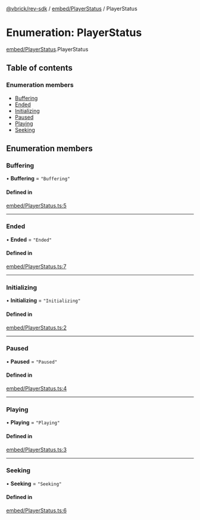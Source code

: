 [@vbrick/rev-sdk](../README.md) / [embed/PlayerStatus](../modules/embed_PlayerStatus.md) / PlayerStatus

# Enumeration: PlayerStatus

[embed/PlayerStatus](../modules/embed_PlayerStatus.md).PlayerStatus

## Table of contents

### Enumeration members

- [Buffering](embed_PlayerStatus.PlayerStatus.md#buffering)
- [Ended](embed_PlayerStatus.PlayerStatus.md#ended)
- [Initializing](embed_PlayerStatus.PlayerStatus.md#initializing)
- [Paused](embed_PlayerStatus.PlayerStatus.md#paused)
- [Playing](embed_PlayerStatus.PlayerStatus.md#playing)
- [Seeking](embed_PlayerStatus.PlayerStatus.md#seeking)

## Enumeration members

### Buffering

• **Buffering** = `"Buffering"`

#### Defined in

[embed/PlayerStatus.ts:5](https://github.com/vbrick/rev-sdk-js/blob/e732619/src/embed/PlayerStatus.ts#L5)

___

### Ended

• **Ended** = `"Ended"`

#### Defined in

[embed/PlayerStatus.ts:7](https://github.com/vbrick/rev-sdk-js/blob/e732619/src/embed/PlayerStatus.ts#L7)

___

### Initializing

• **Initializing** = `"Initializing"`

#### Defined in

[embed/PlayerStatus.ts:2](https://github.com/vbrick/rev-sdk-js/blob/e732619/src/embed/PlayerStatus.ts#L2)

___

### Paused

• **Paused** = `"Paused"`

#### Defined in

[embed/PlayerStatus.ts:4](https://github.com/vbrick/rev-sdk-js/blob/e732619/src/embed/PlayerStatus.ts#L4)

___

### Playing

• **Playing** = `"Playing"`

#### Defined in

[embed/PlayerStatus.ts:3](https://github.com/vbrick/rev-sdk-js/blob/e732619/src/embed/PlayerStatus.ts#L3)

___

### Seeking

• **Seeking** = `"Seeking"`

#### Defined in

[embed/PlayerStatus.ts:6](https://github.com/vbrick/rev-sdk-js/blob/e732619/src/embed/PlayerStatus.ts#L6)

